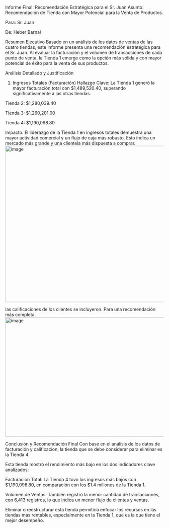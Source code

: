 Informe Final: Recomendación Estratégica para el Sr. Juan
Asunto: Recomendación de Tienda con Mayor Potencial para la Venta de Productos.

Para: Sr. Juan

De: Heber Bernal

Resumen Ejecutivo
Basado en un análisis de los datos de ventas de las cuatro tiendas, este informe presenta una recomendación estratégica para el Sr. Juan. Al evaluar la facturación y el volumen de transacciones de cada punto de venta, la Tienda 1 emerge como la opción más sólida y con mayor potencial de éxito para la venta de sus productos.

Análisis Detallado y Justificación
1. Ingresos Totales (Facturación)
Hallazgo Clave: La Tienda 1 generó la mayor facturación total con $1,489,520.40, superando significativamente a las otras tiendas.

Tienda 2: $1,280,039.40

Tienda 3: $1,260,201.00

Tienda 4: $1,190,098.80

Impacto: El liderazgo de la Tienda 1 en ingresos totales demuestra una mayor actividad comercial y un flujo de caja más robusto. Esto indica un mercado más grande y una clientela más dispuesta a comprar.
<img width="862" height="497" alt="image" src="https://github.com/user-attachments/assets/0dbd2ed1-021b-4134-9269-02ef313772da" />


las calificaciones de los clientes se incluyeron. Para una recomendación más completa.
<img width="515" height="380" alt="image" src="https://github.com/user-attachments/assets/7d9d30f3-6bcf-431f-8767-ea7cc5f9e543" />




Conclusión y Recomendación Final
Con base en el análisis de los datos de facturación y calificacion, la tienda que se debe considerar para eliminar es la Tienda 4.

Esta tienda mostró el rendimiento más bajo en los dos indicadores clave analizados:

Facturación Total: La Tienda 4 tuvo los ingresos más bajos con $1,190,098.80, en comparación con los $1.4 millones de la Tienda 1.

Volumen de Ventas: También registró la menor cantidad de transacciones, con 6,413 registros, lo que indica un menor flujo de clientes y ventas.

Eliminar o reestructurar esta tienda permitiría enfocar los recursos en las tiendas más rentables, especialmente en la Tienda 1, que es la que tiene el mejor desempeño.






